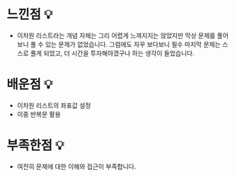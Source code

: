 # 느낀점 💡

- 이차원 리스트라는 개념 자체는 그리 어렵게 느껴지지는 않았지만 막상 문제를 풀어보니 풀 수 있는 문제가 없었습니다.
  그럼에도 자꾸 보다보니 필수 마지막 문제는 스스로 풀게 되었고, 더 시간을 투자해야겠구나 하는 생각이 들었습니다.

# 배운점 💡

- 이차원 리스트의 좌표값 설정
- 이중 반복문 활용

# 부족한점 💡

- 여전히 문제에 대한 이해와 접근이 부족합니다.
